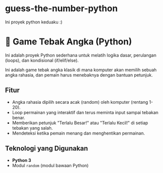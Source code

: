 # guess-the-number-python
Ini proyek python keduaku :)

# 🎲 Game Tebak Angka (Python)

Ini adalah proyek Python sederhana untuk melatih logika dasar, perulangan (loops), dan kondisional (if/elif/else).

Ini adalah game tebak angka klasik di mana komputer akan memilih sebuah angka rahasia, dan pemain harus menebaknya dengan bantuan petunjuk.

## Fitur
* Angka rahasia dipilih secara acak (random) oleh komputer (rentang 1-20).
* Loop permainan yang interaktif dan terus meminta input sampai tebakan benar.
* Memberikan petunjuk "Terlalu Besar!" atau "Terlalu Kecil!" di setiap tebakan yang salah.
* Mendeteksi ketika pemain menang dan menghentikan permainan.

## Teknologi yang Digunakan
* **Python 3**
* Modul `random` (modul bawaan Python)
